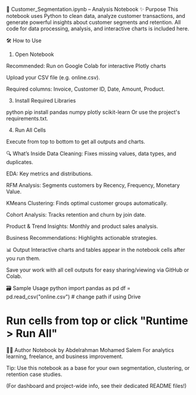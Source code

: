 📒 Customer_Segmentation.ipynb – Analysis Notebook
✨ Purpose
This notebook uses Python to clean data, analyze customer transactions, and generate powerful insights about customer segments and retention. All code for data processing, analysis, and interactive charts is included here.

🛠️ How to Use
1. Open Notebook

Recommended: Run on Google Colab for interactive Plotly charts

Upload your CSV file (e.g. online.csv).

Required columns: Invoice, Customer ID, Date, Amount, Product.

3. Install Required Libraries

python
pip install pandas numpy plotly scikit-learn
Or use the project's requirements.txt.

4. Run All Cells

Execute from top to bottom to get all outputs and charts.

🔍 What’s Inside
Data Cleaning: Fixes missing values, data types, and duplicates.

EDA: Key metrics and distributions.

RFM Analysis: Segments customers by Recency, Frequency, Monetary Value.

KMeans Clustering: Finds optimal customer groups automatically.

Cohort Analysis: Tracks retention and churn by join date.

Product & Trend Insights: Monthly and product sales analysis.

Business Recommendations: Highlights actionable strategies.

📊 Output
Interactive charts and tables appear in the notebook cells after you run them.

Save your work with all cell outputs for easy sharing/viewing via GitHub or Colab.

🗃️ Sample Usage
python
import pandas as pd
df = pd.read_csv("online.csv")  # change path if using Drive
# Run cells from top or click "Runtime > Run All"
👨‍💻 Author
Notebook by Abdelrahman Mohamed Salem
For analytics learning, freelance, and business improvement.

Tip:
Use this notebook as a base for your own segmentation, clustering, or retention case studies.

(For dashboard and project-wide info, see their dedicated README files!)
